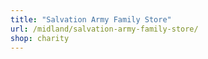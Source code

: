 ```yaml
---
title: "Salvation Army Family Store"
url: /midland/salvation-army-family-store/
shop: charity
---
```

